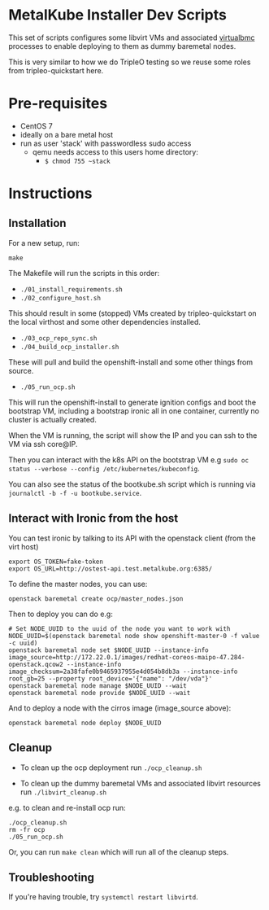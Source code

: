 MetalKube Installer Dev Scripts
===============================

This set of scripts configures some libvirt VMs and associated
[virtualbmc](https://docs.openstack.org/tripleo-docs/latest/install/environments/virtualbmc.html) processes to enable deploying to them as dummy baremetal nodes.

This is very similar to how we do TripleO testing so we reuse some roles
from tripleo-quickstart here.

# Pre-requisites

- CentOS 7
- ideally on a bare metal host
- run as user 'stack' with passwordless sudo access
  - qemu needs access to this users home directory:
    - `$ chmod 755 ~stack`

# Instructions

## Installation

For a new setup, run:

`make`

The Makefile will run the scripts in this order:

- `./01_install_requirements.sh`
- `./02_configure_host.sh`

This should result in some (stopped) VMs created by tripleo-quickstart on the
local virthost and some other dependencies installed.

- `./03_ocp_repo_sync.sh`
- `./04_build_ocp_installer.sh`

These will pull and build the openshift-install and some other things from
source.

- `./05_run_ocp.sh`

This will run the openshift-install to generate ignition configs and boot the
bootstrap VM, including a bootstrap ironic all in one container,
currently no cluster is actually created.

When the VM is running, the script will show the IP and you can ssh to the
VM via ssh core@IP.

Then you can interact with the k8s API on the bootstrap VM e.g
`sudo oc status --verbose --config /etc/kubernetes/kubeconfig`.

You can also see the status of the bootkube.sh script which is running via
`journalctl -b -f -u bootkube.service`.

## Interact with Ironic from the host

You can test ironic by talking to its API with the openstack client (from the
virt host)

```
export OS_TOKEN=fake-token
export OS_URL=http://ostest-api.test.metalkube.org:6385/
```

To define the master nodes, you can use:

```
openstack baremetal create ocp/master_nodes.json
```

Then to deploy you can do e.g:

```
# Set NODE_UUID to the uuid of the node you want to work with
NODE_UUID=$(openstack baremetal node show openshift-master-0 -f value -c uuid)
openstack baremetal node set $NODE_UUID --instance-info image_source=http://172.22.0.1/images/redhat-coreos-maipo-47.284-openstack.qcow2 --instance-info image_checksum=2a38fafe0b9465937955e4d054b8db3a --instance-info root_gb=25 --property root_device='{"name": "/dev/vda"}'
openstack baremetal node manage $NODE_UUID --wait
openstack baremetal node provide $NODE_UUID --wait
```

And to deploy a node with the cirros image (image\_source above):

```
openstack baremetal node deploy $NODE_UUID
```

## Cleanup

- To clean up the ocp deployment run `./ocp_cleanup.sh`

- To clean up the dummy baremetal VMs and associated libvirt resources run `./libvirt_cleanup.sh`

e.g. to clean and re-install ocp run:

```
./ocp_cleanup.sh
rm -fr ocp
./05_run_ocp.sh
```

Or, you can run `make clean` which will run all of the cleanup steps.

## Troubleshooting
If you're having trouble, try `systemctl restart libvirtd`.

